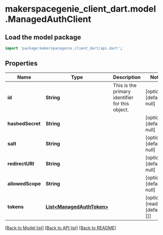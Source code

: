 # makerspacegenie_client_dart.model.ManagedAuthClient

## Load the model package
```dart
import 'package:makerspacegenie_client_dart/api.dart';
```

## Properties
Name | Type | Description | Notes
------------ | ------------- | ------------- | -------------
**id** | **String** | This is the primary identifier for this object.  | [optional] [default to null]
**hashedSecret** | **String** |  | [optional] [default to null]
**salt** | **String** |  | [optional] [default to null]
**redirectURI** | **String** |  | [optional] [default to null]
**allowedScope** | **String** |  | [optional] [default to null]
**tokens** | [**List&lt;ManagedAuthToken&gt;**](ManagedAuthToken.md) |  | [optional] [readonly] [default to []]

[[Back to Model list]](../README.md#documentation-for-models) [[Back to API list]](../README.md#documentation-for-api-endpoints) [[Back to README]](../README.md)


